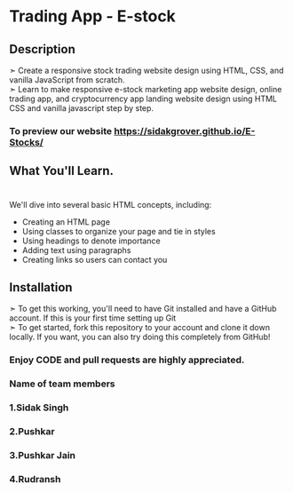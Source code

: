 # Trading App - E-stock

## Description

➣ Create a responsive stock trading website design using HTML, CSS, and vanilla JavaScript from scratch. </br>
➣ Learn to make responsive e-stock marketing app website design, online trading app, and cryptocurrency app landing website design using HTML CSS and vanilla javascript step by step.

### To preview our website https://sidakgrover.github.io/E-Stocks/
## What You'll Learn.
#

We'll dive into several basic HTML concepts, including:

* Creating an HTML page
* Using classes to organize your page and tie in styles
* Using headings to denote importance
* Adding text using paragraphs
* Creating links so users can contact you

## Installation

➣ To get this working, you'll need to have Git installed and have a GitHub account. If this is your first time setting up Git  </br>
➣ To get started, fork this repository to your account and clone it down locally. If you want, you can also try doing this completely from GitHub!

### Enjoy CODE and pull requests are highly appreciated.
### Name of team members 
### 1.Sidak Singh
###  2.Pushkar 
###  3.Pushkar Jain
###  4.Rudransh
###
